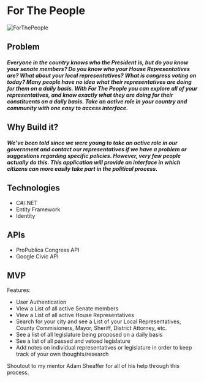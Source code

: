 # For The People

![ForThePeople](https://user-images.githubusercontent.com/38664958/65261671-62f74080-dace-11e9-95ef-cda5450131a9.png)

## Problem
##### Everyone in the country knows who the President is, but do you know your senate members? Do you know who your House Representatives are? What about your local representatives? What is congress voting on today? Many people have no idea what their representatives are doing for them on a daily basis. With For The People you can explore all of your representatives, and know exactly what they are doing for their constituents on a daily basis. Take an active role in your country and community with one easy to access interface. 

## Why Build it?
##### We’ve been told since we were young to take an active role in our government and contact our representatives if we have a problem or suggestions regarding specific policies. However, very few people actually do this. This application will provide an interface in which citizens can more easily take part in the political process.

## Technologies
- C#/.NET
- Entity Framework
- Identity

## APIs
- ProPublica Congress API
- Google Civic API

## MVP

Features:

- User Authentication
- View a List of all active Senate members
- View a List of all active House Representatives
- Search for your city and see a List of your Local Representatives, County Commisioners, Mayor, Sheriff, District Attorney, etc.
- See a list of all legislature being proposed on a daily basis
- See a list of all passed and vetoed legislature
- Add notes on individual representatives or legislature in order to keep track of your own thoughts/research

Shoutout to my mentor Adam Sheaffer for all of his help through this process.
